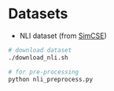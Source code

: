 # Datasets

- NLI dataset (from [SimCSE](https://github.com/princeton-nlp/SimCSE/tree/main))
```bash
# download dataset
./download_nli.sh

# for pre-processing
python nli_preprocess.py
```
